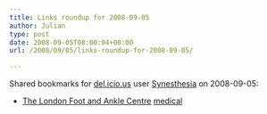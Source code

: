 ```yaml
---
title: Links roundup for 2008-09-05
author: Julian
type: post
date: 2008-09-05T08:00:04+00:00
url: /2008/09/05/links-roundup-for-2008-09-05/

---
```

Shared bookmarks for [del.icio.us][1] user [Synesthesia][2] on 2008-09-05:

  * [The London Foot and Ankle Centre][3] 
    [medical][4] </li> </ul>

 [1]: https://del.icio.us/
 [2]: https://del.icio.us/synesthesia
 [3]: https://www.londonfootandanklecentre.co.uk/index.php
 [4]: https://del.icio.us/synesthesia/medical